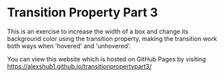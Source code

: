 # Transition Property Part 3

This is an exercise to increase the width of a box and change its background color using the transition property, making the transition work both ways when 'hovered' and 'unhovered'.

You can view this website which is hosted on GitHub Pages by visiting https://alexshub1.github.io/transitionpropertypart3/
